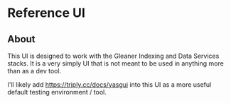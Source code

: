 # Reference UI

## About

This UI is designed to work with the Gleaner Indexing and Data Services stacks. It is 
a very simply UI that is not meant to be used in anything more than as a dev tool.  

I'll likely add https://triply.cc/docs/yasgui into this UI as a more useful default testing
environment / tool.


